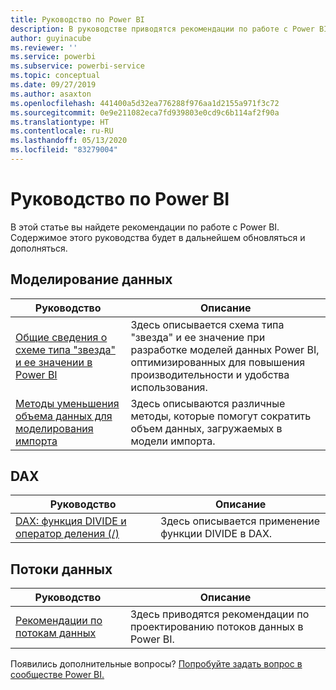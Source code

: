 ```yaml
---
title: Руководство по Power BI
description: В руководстве приводятся рекомендации по работе с Power BI.
author: guyinacube
ms.reviewer: ''
ms.service: powerbi
ms.subservice: powerbi-service
ms.topic: conceptual
ms.date: 09/27/2019
ms.author: asaxton
ms.openlocfilehash: 441400a5d32ea776288f976aa1d2155a971f3c72
ms.sourcegitcommit: 0e9e211082eca7fd939803e0cd9c6b114af2f90a
ms.translationtype: HT
ms.contentlocale: ru-RU
ms.lasthandoff: 05/13/2020
ms.locfileid: "83279004"
---
```

# <a name="guidance-for-power-bi"></a>Руководство по Power BI

В этой статье вы найдете рекомендации по работе с Power BI. Содержимое этого руководства будет в дальнейшем обновляться и дополняться.

## <a name="data-modeling"></a>Моделирование данных

| Руководство | Описание |
| --- | --- |
| [Общие сведения о схеме типа "звезда" и ее значении в Power BI](star-schema.md) | Здесь описывается схема типа "звезда" и ее значение при разработке моделей данных Power BI, оптимизированных для повышения производительности и удобства использования. |
| [Методы уменьшения объема данных для моделирования импорта](import-modeling-data-reduction.md) | Здесь описываются различные методы, которые помогут сократить объем данных, загружаемых в модели импорта. |

## <a name="dax"></a>DAX

| Руководство | Описание |
| --- | --- |
| [DAX: функция DIVIDE и оператор деления (/)](dax-divide-function-operator.md) | Здесь описывается применение функции DIVIDE в DAX. |

## <a name="dataflows"></a>Потоки данных

| Руководство | Описание |
| --- | --- |
| [Рекомендации по потокам данных](../transform-model/service-dataflows-best-practices.md) | Здесь приводятся рекомендации по проектированию потоков данных в Power BI. |

Появились дополнительные вопросы? [Попробуйте задать вопрос в сообществе Power BI.](https://community.powerbi.com/)
